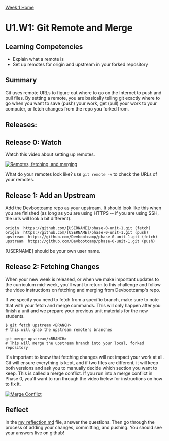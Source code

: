 [Week 1 Home](../)

# U1.W1: Git Remote and Merge

## Learning Competencies

- Explain what a remote is
- Set up remotes for origin and upstream in your forked repository

## Summary

Git uses remote URLs to figure out where to go on the Internet to push and pull files. By setting a remote, you are basically telling git exactly where to go when you want to save (push) your work, get (pull) your work to your computer, or fetch changes from the repo you forked from.

## Releases:

## Release 0: Watch
Watch this video about setting up remotes.

[![Remotes, fetching, and merging](http://img.youtube.com/vi/5IIPWznBvok/0.jpg)](http://www.youtube.com/watch?v=5IIPWznBvok)

<!-- [Remotes, fetching and merging](https://www.youtube.com/watch?v=5IIPWznBvok) -->

What do your remotes look like? use `git remote -v` to check the URLs of your remotes.

## Release 1: Add an Upstream

Add the Devbootcamp repo as your upstream. It should look like this when you are finished (as long as you are using HTTPS -- if you are using SSH, the urls will look a bit different).

```shell
origin  https://github.com/[USERNAME]/phase-0-unit-1.git (fetch)
origin  https://github.com/[USERNAME]/phase-0-unit-1.git (push)
upstream  https://github.com/Devbootcamp/phase-0-unit-1.git (fetch)
upstream  https://github.com/Devbootcamp/phase-0-unit-1.git (push)
```

[USERNAME] should be your own user name.

## Release 2: Fetching Changes

When your new week is released, or when we make important updates to the curriculum mid-week, you'll want to return to this challenge and follow the video instructions on fetching and merging from Devbootcamp's repo.

If we specify you need to fetch from a specific branch, make sure to note that with your fetch and merge commands. This will only happen after you finish a unit and we prepare your previous unit materials for the new students.

```shell
$ git fetch upstream <BRANCH>
# this will grab the upstream remote's branches

git merge upstream/<BRANCH>
# This will merge the upstream branch into your local, forked repository
```

It's important to know that fetching changes will not impact your work at all. Git will ensure everything is kept, and if two files are different, it will keep both versions and ask you to manually decide which section you want to keep. This is called a merge conflict. If you run into a merge conflict in Phase 0, you'll want to run through the video below for instructions on how to fix it.

[![Merge Conflict](http://img.youtube.com/vi/NW9AVnzx1B8/0.jpg)](http://www.youtube.com/watch?v=NW9AVnzx1B8)

<!-- [Merge Conflict](https://www.youtube.com/watch?v=NW9AVnzx1B8)
 -->
## Reflect
In the [my_reflection.md](my_reflection.md) file, answer the questions. Then go through the process of adding your changes, committing, and pushing. You should see your answers live on github!
